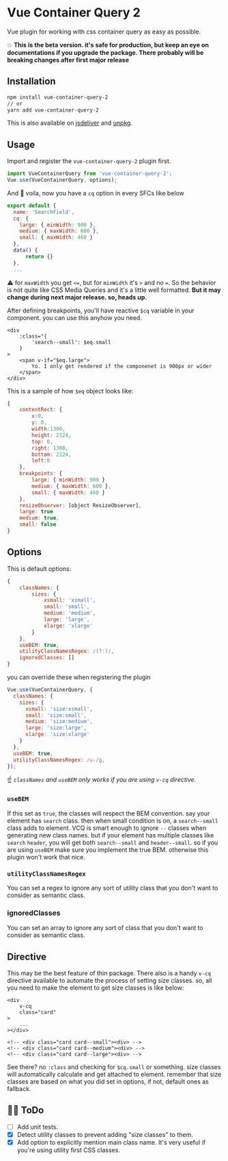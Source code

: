 # Vue Container Query 2

Vue plugin for working with css container query as easy as possible.

💥 **This is the beta version. it's safe for production, but keep an eye on documentations if you upgrade the package. There probably will be breaking changes after first major release**

## Installation

```bash
npm install vue-container-query-2
// or
yarn add vue-container-query-2
```

This is also available on [jsdeliver](https://www.jsdelivr.com/) and [unpkg](https://unpkg.com/).

## Usage

Import and register the `vue-container-query-2` plugin first.

```javascript
import VueContainerQuery from 'vue-container-query-2';
Vue.use(VueContainerQuery, options);
```

And :tada: voila, now you have a `cq` option in every SFCs like below

```javascript
export default {
  name: 'SearchField',
  cq: {
    large: { minWidth: 900 },
    medium: { maxWidth: 600 },
    small: { maxWidth: 460 }
  },
  data() {
      return {}
  },
  ...
```

:warning: for `maxWidth` you get `<=`, but for `minWidth` it's `>` and no `=`. So the behavior is not quite like CSS Media Queries and it's a little well formatted. **But it may change during next major release. so, heads up.**

After defining breakpoints, you'll have reactive `$cq` variable in your component. you can use this anyhow you need.

```vue
<div
    :class="{
        'search--small': $eq.small
    }
>
    <span v-if="$eq.large">
        Yo. I only get rendered if the componenet is 900px or wider
    </span>
</div>
```

This is a sample of how `$eq` object looks like:

```javascript
{
    contentRect: {
        x:0,
        y: 0,
        width:1300, 
        height: 2124, 
        top: 0,
        right: 1300,
        bottom: 2124,
        left:0
    },
    breakpoints: {
        large: { minWidth: 900 }
        medium: { maxWidth: 600 },
        small: { maxWidth: 460 }
    },
    resizeObserver: [object ResizeObserver],
    large: true
    medium: true,
    small: false
}
```

## Options

This is default options:

```javascript
{
    classNames: {
        sizes: {
            xsmall: 'xsmall',
            small: 'small',
            medium: 'medium',
            large: 'large',
            xlarge: 'xlarge'
        }
    },
    useBEM: true,
    utilityClassNamesRegex: /(?:)/,
    ignoredClasses: []
}
```

you can override these when registering the plugin

```javascript
Vue.use(VueContainerQuery, {
  classNames: {
    sizes: {
      xsmall: 'size:xsmall',
      small: 'size:small',
      medium: 'size:medium',
      large: 'size:large',
      xlarge: 'size:xlarge'
    }
  },
  useBEM: true,
  utilityClassNamesRegex: /u-/g,
});
```

☝ _`classNames` and `useBEM` only works if you are using `v-cq` directive._

### `useBEM`

If this set as `true`, the classes will respect the BEM convention. say your element has `search` class. then when small condition is on, a `search--small` class adds to element. VCQ is smart enough to ignore `--` classes when generating new class names. but if your element has multiple classes like `search` `header`, you will get both `search--small` and `header--small`. so if you are using `useBEM` make sure you implement the true BEM. otherwise this plugin won't work that nice.

### `utilityClassNamesRegex`

You can set a regex to ignore any sort of utility class that you don't want to consider as semantic class.

### ignoredClasses

You can set an array to ignore any sort of class that you don't want to consider as semantic class.

## Directive

This may be the best feature of thin package. There also is a handy `v-cq` directive available to automate the process of setting size classes. so, all you need to make the element to get size classes is like below:

```vue
<div
    v-cq
    class="card"
>
    ...
></div>

<!-- <div class="card card--small"><div> -->
<!-- <div class="card card--medium"><div> -->
<!-- <div class="card card--large"><div> -->
```

See there? no `:class` and checking for `$cq.small` or something. size classes will automatically calculate and get attached to element. remember that size classes are based on what you did set in options, if not, default ones as fallback.

## 👨‍💻 ToDo

- [ ] Add unit tests.
- [x] Detect utility classes to prevent adding "size classes" to them.
- [x] Add option to explicitly mention main class name. It's very useful if you're using utility first CSS classes.
